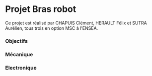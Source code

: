 # Projet Bras robot

Ce projet est réalisé par CHAPUIS Clément, HERAULT Félix et SUTRA Aurélien, tous trois en option MSC à l'ENSEA.

### Objectifs

### Mécanique

### Electronique
